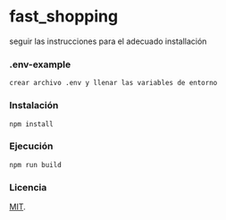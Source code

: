 # fast_shopping

seguir las instrucciones para el adecuado installación

### .env-example
```
crear archivo .env y llenar las variables de entorno
```

### Instalación
```
npm install
```

### Ejecución
```
npm run build
```

### Licencia
[MIT](https://opensource.org/licenses/MIT).
